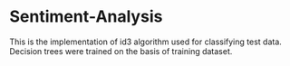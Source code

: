 # Sentiment-Analysis
This is the implementation of id3 algorithm used for classifying test data. Decision trees were trained on the basis of training dataset. 

